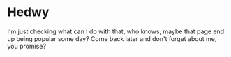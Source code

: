 # Hedwy
I'm just checking what can I do with that, who knows, maybe that page end up being popular some day?
Come back later and don't forget about me, you promise?
